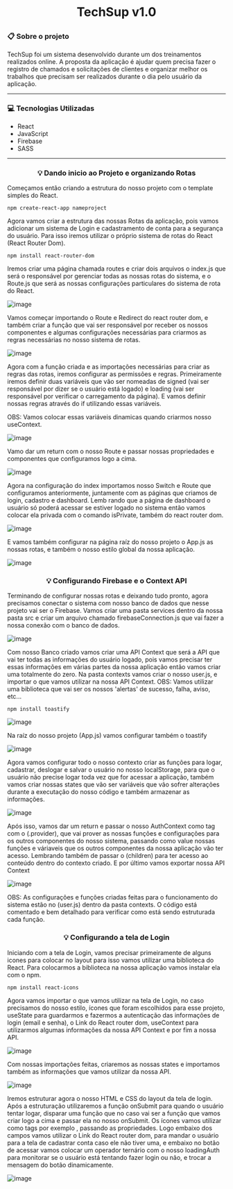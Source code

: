 # <p align="center">TechSup v1.0</p>


### 📋 Sobre o projeto

TechSup foi um sistema desenvolvido durante um dos treinamentos realizados online. A proposta da aplicação é ajudar quem precisa fazer o registro de chamados e solicitações de clientes e organizar melhor os trabalhos que precisam ser realizados durante o dia pelo usuário da aplicação.

***

### 💻 Tecnologias Utilizadas

* React
* JavaScript
* Firebase
* SASS

***

### <p align="center">💡 Dando inicio ao Projeto e organizando Rotas</p>

Começamos então criando a estrutura do nosso projeto com o template simples do React.

    npm create-react-app nameproject
    
Agora vamos criar a estrutura das nossas Rotas da aplicação, pois vamos adicionar um sistema de Login e cadastramento de conta para a segurança do usuário. Para isso iremos utilizar o próprio sistema de rotas do React (React Router Dom).

    npm install react-router-dom
    
Iremos criar uma página chamada routes e criar dois arquivos o index.js que será o responsável por gerenciar todas as nossas rotas do sistema, e o Route.js que será as nossas configurações particulares do sistema de rota do React.

![image](https://user-images.githubusercontent.com/67201210/126382796-554155f6-172e-4938-9922-7ff632e3f7fe.png)

Vamos começar importando o Route e Redirect do react router dom, e também criar a função que vai ser responsável por receber os nossos componentes e algumas configurações necessárias para criarmos as regras necessárias no nosso sistema de rotas.

![image](https://user-images.githubusercontent.com/67201210/126386940-8698b184-4feb-460d-9e47-92617444d598.png)

Agora com a função criada e as importações necessárias para criar as regras das rotas, iremos configurar as permissões e regras. Primeiramente iremos definir duas variáveis que vão ser nomeadas de signed (vai ser responsável por dizer se o usuário está logado) e loading (vai ser responsável por verificar o carregamento da página).
E vamos definir nossas regras através do if utilizando essas variáveis.

OBS: Vamos colocar essas variáveis dinamicas quando criarmos nosso useContext.

![image](https://user-images.githubusercontent.com/67201210/126395413-1a0e9c87-804d-448a-a307-0e6bee6c98f6.png)

Vamo dar um return com o nosso Route e passar nossas propriedades e componentes que configuramos logo a cima.

![image](https://user-images.githubusercontent.com/67201210/126395981-11270937-0465-459f-8c21-004fd94adade.png)

Agora na configuração do index importamos nosso Switch e Route que configuramos anteriormente, juntamente com as páginas que criamos de login, cadastro e dashboard. Lemb rando que a página de dashboard o usuário só poderá acessar se estiver logado no sistema então vamos colocar ela privada com o comando isPrivate, também do react router dom.

![image](https://user-images.githubusercontent.com/67201210/126396432-1eff1000-7e1b-4ffd-94fb-181518da197e.png)

E vamos também configurar na página raíz do nosso projeto o App.js as nossas rotas, e também o nosso estilo global da nossa aplicação.

![image](https://user-images.githubusercontent.com/67201210/126398193-0dbbb8c2-c6a0-4ea5-9246-949f943f7a7b.png)


### <p align="center">💡 Configurando Firebase e o Context API</p>

Terminando de configurar nossas rotas e deixando tudo pronto, agora precisamos conectar o sistema com nosso banco de dados que nesse projeto vai ser o Firebase.
Vamos criar uma pasta services dentro da nossa pasta src e criar um arquivo chamado firebaseConnection.js que vai fazer a nossa conexão com o banco de dados.

![image](https://user-images.githubusercontent.com/67201210/126529158-a0d5d2e1-f89b-4524-b5cb-eb56ce97a4bc.png)

Com nosso Banco criado vamos criar uma API Context que será a API que vai ter todas as informações do usuário logado, pois vamos precisar ter essas informações em várias partes da nossa aplicação então vamos criar uma totalmente do zero. Na pasta contexts vamos criar o nosso user.js, e importar o que vamos utilizar na nossa API Context.
OBS: Vamos utilizar uma biblioteca que vai ser os nossos 'alertas' de sucesso, falha, aviso, etc...

    npm install toastify

![image](https://user-images.githubusercontent.com/67201210/126543674-4a0e7c21-9d2d-40e7-9f6b-fcbe73f89989.png)

Na raíz do nosso projeto (App.js) vamos configurar também o toastify

![image](https://user-images.githubusercontent.com/67201210/126544535-3d54d332-f39a-43e5-89a7-ee973a8e330f.png)

Agora vamos configurar todo o nosso contexto criar as funções para logar, cadastrar, deslogar e salvar o usuário no nosso localStorage, para que o usuário não precise logar toda vez que for acessar a aplicação, também vamos criar nossas states que vão ser variáveis que vão sofrer alterações durante a executação do nosso código e também armazenar as informações.

![image](https://user-images.githubusercontent.com/67201210/126546613-865493ec-4c4b-41d5-9369-bb21f2408519.png)

Após isso, vamos dar um return e passar o nosso AuthContext como tag com o (.provider), que vai prover as nossas funções e configurações para os outros componentes do nosso sistema, passando como value nossas funções e váriaveis que os outros componentes da nossa aplicação vão ter acesso. Lembrando também de passar o (children) para ter acesso ao conteúdo dentro do contexto criado. E por último vamos exportar nossa API Context

![image](https://user-images.githubusercontent.com/67201210/126546755-411c2479-bc8e-4ae2-b410-70fa2ced1de0.png)

OBS: As configurações e funções criadas feitas para o funcionamento do sistema estão no (user.js) dentro da pasta contexts. O código está comentado e bem detalhado para verificar como está sendo estruturada cada função.

### <p align="center">💡 Configurando a tela de Login</p>

Iniciando com a tela de Login, vamos precisar primeiramente de alguns icones para colocar no layout para isso vamos utilizar uma biblioteca do React. Para colocarmos a biblioteca na nossa aplicação vamos instalar ela com o npm.

    npm install react-icons
    
Agora vamos importar o que vamos utilizar na tela de Login, no caso precisamos do nosso estilo, ícones que foram escolhidos para esse projeto, useState para guardarmos e fazermos a autenticação das informações de login (email e senha), o Link do React router dom, useContext para utilizarmos algumas informações da nossa API Context e por fim a nossa API.

![image](https://user-images.githubusercontent.com/67201210/126695897-634827c5-7356-47c7-9031-aff2c932f3da.png)

Com nossas importações feitas, criaremos as nossas states e importamos também as informações que vamos utilizar da nossa API.

![image](https://user-images.githubusercontent.com/67201210/126696369-7ddf56bb-e983-4ae7-9ee6-e9504afa3346.png)

Iremos estruturar agora o nosso HTML e CSS do layout da tela de login. Após a estruturação utilizaremos a função onSubmit para quando o usuário tentar logar, disparar uma função que no caso vai ser a função que vamos criar logo a cima e passar ela no nosso onSubmit. Os ícones vamos utilizar como tags por exemplo <AiTwotoneLock />, passando as propriedades. Logo embaixo dos campos vamos utilizar o Link do React router dom, para mandar o usuário para a tela de cadastrar conta caso ele não tiver uma, e embaixo no botão de acessar vamos colocar um operador ternário com o nosso loadingAuth para monitorar se o usuário está tentando fazer login ou não, e trocar a mensagem do botão dinamicamente.

![image](https://user-images.githubusercontent.com/67201210/126701767-51273d83-36ab-41e7-bc61-c8f775a9f2cc.png)















